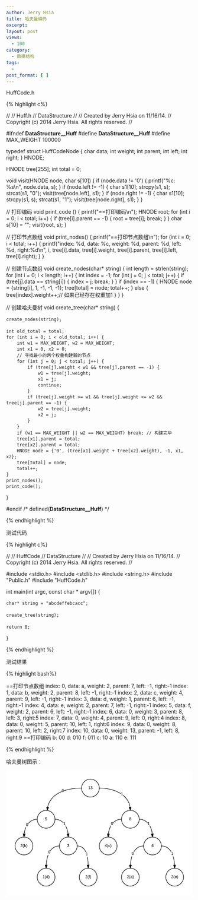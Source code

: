 ```yaml
---
author: Jerry Hsia
title: 哈夫曼编码
excerpt:
layout: post
views:
  - 100
category:
  - 数据结构
tags:
  - 
post_format: [ ]
---
```


HuffCode.h

{% highlight  c%}

//
//  Huff.h
//  DataStructure
//
//  Created by Jerry Hsia on 11/16/14.
//  Copyright (c) 2014 Jerry Hsia. All rights reserved.
//

#ifndef __DataStructure__Huff__
#define __DataStructure__Huff__
#define MAX_WEIGHT 100000

typedef struct HuffCodeNode {
    char data;
    int weight;
    int parent;
    int left;
    int right;
} HNODE;

HNODE tree[255];
int total = 0;

void visit(HNODE node, char s[10]) {
    if (node.data != '0') {
        printf("%c: %s\n", node.data, s);
    }
    if (node.left != -1) {
        char s1[10];
        strcpy(s1, s);
        strcat(s1, "0");
        visit(tree[node.left], s1);
    }
    if (node.right != -1) {
        char s1[10];
        strcpy(s1, s);
        strcat(s1, "1");
        visit(tree[node.right], s1);
    }
}

// 打印编码
void print_code () {
    printf("==打印编码\n");
    HNODE root;
    for (int i = 0; i < total; i++) {
        if (tree[i].parent == -1) {
            root = tree[i];
            break;
        }
    }
    char s[10] = "";
    visit(root, s);
}

// 打印节点数组
void print_nodes() {
    printf("==打印节点数组\n");
    for (int i = 0; i < total; i++) {
        printf("index: %d, data: %c, weight: %d, parent: %d, left: %d, right:%d\n", i, tree[i].data, tree[i].weight, tree[i].parent, tree[i].left, tree[i].right);
    }
}

// 创建节点数组
void create_nodes(char* string) {
    int length = strlen(string);
    for (int i = 0; i < length; i++) {
        int index = -1;
        for (int j = 0; j < total; j++) {
            if (tree[j].data == string[i]) {
                index = j;
                break;
            }
        }
        if (index == -1) {
            HNODE node = {string[i], 1, -1, -1, -1};
            tree[total] = node;
            total++;
        } else {
            tree[index].weight++;// 如果已经存在权重加1
        }
    }
}

// 创建哈夫曼树
void create_tree(char* string) {
    
    create_nodes(string);
    
    int old_total = total;
    for (int i = 0; i < old_total; i++) {
        int w1 = MAX_WEIGHT, w2 = MAX_WEIGHT;
        int x1 = 0, x2 = 0;
        // 寻找最小的两个权重构建新的节点
        for (int j = 0; j < total; j++) {
            if (tree[j].weight < w1 && tree[j].parent == -1) {
                w1 = tree[j].weight;
                x1 = j;
                continue;
            }
            if (tree[j].weight >= w1 && tree[j].weight <= w2 && tree[j].parent == -1) {
                w2 = tree[j].weight;
                x2 = j;
            }
        }
        if (w1 == MAX_WEIGHT || w2 == MAX_WEIGHT) break; // 构建完毕
        tree[x1].parent = total;
        tree[x2].parent = total;
        HNODE node = {'0', (tree[x1].weight + tree[x2].weight), -1, x1, x2};
        tree[total] = node;
        total++;
    }
    print_nodes();
    print_code();
}

#endif /* defined(__DataStructure__Huff__) */



{% endhighlight %}

测试代码

{% highlight  c%}

//
//  HuffCode
//  DataStructure
//
//  Created by Jerry Hsia on 11/16/14.
//  Copyright (c) 2014 Jerry Hsia. All rights reserved.
//

#include <stdio.h>
#include <stdlib.h>
#include <string.h>
#include "Public.h"
#include "HuffCode.h"
 
int main(int argc, const char * argv[]) {
    
    char* string = "abcdeffebcacc";
    
    create_tree(string);
    
    return 0;
}

{% endhighlight %}

测试结果

{% highlight  bash%}

==打印节点数组
index: 0, data: a, weight: 2, parent: 7, left: -1, right:-1
index: 1, data: b, weight: 2, parent: 8, left: -1, right:-1
index: 2, data: c, weight: 4, parent: 9, left: -1, right:-1
index: 3, data: d, weight: 1, parent: 6, left: -1, right:-1
index: 4, data: e, weight: 2, parent: 7, left: -1, right:-1
index: 5, data: f, weight: 2, parent: 6, left: -1, right:-1
index: 6, data: 0, weight: 3, parent: 8, left: 3, right:5
index: 7, data: 0, weight: 4, parent: 9, left: 0, right:4
index: 8, data: 0, weight: 5, parent: 10, left: 1, right:6
index: 9, data: 0, weight: 8, parent: 10, left: 2, right:7
index: 10, data: 0, weight: 13, parent: -1, left: 8, right:9
==打印编码
b: 00
d: 010
f: 011
c: 10
a: 110
e: 111

{% endhighlight %}

哈夫曼树图示：

![](/files/2014/huff-code.png)
